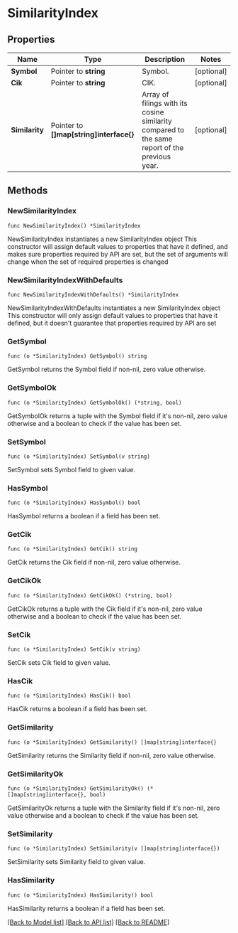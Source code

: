 # SimilarityIndex

## Properties

Name | Type | Description | Notes
------------ | ------------- | ------------- | -------------
**Symbol** | Pointer to **string** | Symbol. | [optional] 
**Cik** | Pointer to **string** | CIK. | [optional] 
**Similarity** | Pointer to **[]map[string]interface{}** | Array of filings with its cosine similarity compared to the same report of the previous year. | [optional] 

## Methods

### NewSimilarityIndex

`func NewSimilarityIndex() *SimilarityIndex`

NewSimilarityIndex instantiates a new SimilarityIndex object
This constructor will assign default values to properties that have it defined,
and makes sure properties required by API are set, but the set of arguments
will change when the set of required properties is changed

### NewSimilarityIndexWithDefaults

`func NewSimilarityIndexWithDefaults() *SimilarityIndex`

NewSimilarityIndexWithDefaults instantiates a new SimilarityIndex object
This constructor will only assign default values to properties that have it defined,
but it doesn't guarantee that properties required by API are set

### GetSymbol

`func (o *SimilarityIndex) GetSymbol() string`

GetSymbol returns the Symbol field if non-nil, zero value otherwise.

### GetSymbolOk

`func (o *SimilarityIndex) GetSymbolOk() (*string, bool)`

GetSymbolOk returns a tuple with the Symbol field if it's non-nil, zero value otherwise
and a boolean to check if the value has been set.

### SetSymbol

`func (o *SimilarityIndex) SetSymbol(v string)`

SetSymbol sets Symbol field to given value.

### HasSymbol

`func (o *SimilarityIndex) HasSymbol() bool`

HasSymbol returns a boolean if a field has been set.

### GetCik

`func (o *SimilarityIndex) GetCik() string`

GetCik returns the Cik field if non-nil, zero value otherwise.

### GetCikOk

`func (o *SimilarityIndex) GetCikOk() (*string, bool)`

GetCikOk returns a tuple with the Cik field if it's non-nil, zero value otherwise
and a boolean to check if the value has been set.

### SetCik

`func (o *SimilarityIndex) SetCik(v string)`

SetCik sets Cik field to given value.

### HasCik

`func (o *SimilarityIndex) HasCik() bool`

HasCik returns a boolean if a field has been set.

### GetSimilarity

`func (o *SimilarityIndex) GetSimilarity() []map[string]interface{}`

GetSimilarity returns the Similarity field if non-nil, zero value otherwise.

### GetSimilarityOk

`func (o *SimilarityIndex) GetSimilarityOk() (*[]map[string]interface{}, bool)`

GetSimilarityOk returns a tuple with the Similarity field if it's non-nil, zero value otherwise
and a boolean to check if the value has been set.

### SetSimilarity

`func (o *SimilarityIndex) SetSimilarity(v []map[string]interface{})`

SetSimilarity sets Similarity field to given value.

### HasSimilarity

`func (o *SimilarityIndex) HasSimilarity() bool`

HasSimilarity returns a boolean if a field has been set.


[[Back to Model list]](../README.md#documentation-for-models) [[Back to API list]](../README.md#documentation-for-api-endpoints) [[Back to README]](../README.md)


